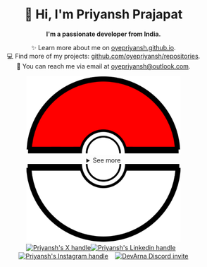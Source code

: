 <div align="center">
  <h1>👋 Hi, I'm Priyansh Prajapat</h1>
  <b>I'm a passionate developer from India.</b>
</div>

<div align="center">
   
  ✨ Learn more about me on [oyepriyansh.github.io](https://oyepriyansh.github.io). <br>
  💻 Find more of my projects: [github.com/oyepriyansh/repositories](https://github.com/oyepriyansh?tab=repositories). <br>
  💌 You can reach me via email at [oyepriyansh@outlook.com](mailto:oyepriyansh@outlook.com).
</div>

<div align="center">
  <a href="#"><img src="assets/pokeball-top.png" width="350px"></a>
  <details>
    <summary>See more</summary>
    <a href="#"><img src="assets/bitmoji.png" width="150"></a> <br>
    <a href="#"><img src="assets/typing.svg"></a>
    <details>
      <summary>About me</summary>
      <div align="left">

```js
/**
 * Represents me.
 * @constructor
 * @param {string} languages - Hindi, Gujrati, English.
 * @param {string} hobbies - Anime, Music, Gaming.
 * @param {string} interests - AI, Open Source, Javascript, Python.
 * @param {Date} birthday - 28th of May.
 */
```
  </div>
</details>

<details>
  <summary>Status</summary>
  <div>
    <a href="#"><img src="github_stats.svg" width="340px"></a><br>
    <a href="https://discord.com/users/838764339942785051" target="_blank">
      <img src="https://lanyard-profile-readme.vercel.app/api/838764339942785051" width="340px">
    </a> <br>
    <a href="https://open.spotify.com/user/31avju6qooefrvmgopx3xm62m624" target="_blank">
      <img src="https://spotifyoyepriyansh.vercel.app/api?theme=dark&spin=true&scan=false&rainbow=false" width="340px">
    </a>
  </div>
</details>

<details>
  <summary>Recent Activity</summary>

<!--RECENT_ACTIVITY:start-->
![new_star](https://oyepriyansh.pages.dev/i/octicons/StarredRepositoryYellow.svg) [goenning/google-indexing-script](https://github.com/goenning/google-indexing-script)<br>
![new_star](https://oyepriyansh.pages.dev/i/octicons/StarredRepositoryYellow.svg) [cvyl/terminal](https://github.com/cvyl/terminal)<br>
![fork_repo](https://oyepriyansh.pages.dev/i/octicons/ForkedRepository.svg) [oyepriyansh/github-readme-stats](https://github.com/oyepriyansh/github-readme-stats) **|** [anuraghazra/github-readme-stats](https://github.com/anuraghazra/github-readme-stats)<br>
![fork_repo](https://oyepriyansh.pages.dev/i/octicons/ForkedRepository.svg) [oyepriyansh/github-readme-streak-stats](https://github.com/oyepriyansh/github-readme-streak-stats) **|** [DenverCoder1/github-readme-streak-stats](https://github.com/DenverCoder1/github-readme-streak-stats)<br>
![new_star](https://oyepriyansh.pages.dev/i/octicons/StarredRepositoryYellow.svg) [Readme-Workflows/recent-activity](https://github.com/Readme-Workflows/recent-activity)<br>
![new_star](https://oyepriyansh.pages.dev/i/octicons/StarredRepositoryYellow.svg) [cpea2506/one_monokai.nvim](https://github.com/cpea2506/one_monokai.nvim)<br>
![comments](https://oyepriyansh.pages.dev/i/octicons/Comment.svg) [#223](https://github.com/oyepriyansh/DevProfiles/pull/223#issuecomment-1906066167) **|** [oyepriyansh/DevProfiles](https://github.com/oyepriyansh/DevProfiles)<br>
![pr_merged](https://oyepriyansh.pages.dev/i/octicons/PullRequestMerged.svg) [#226](https://github.com/oyepriyansh/DevProfiles/pull/226) **|** [oyepriyansh/DevProfiles](https://github.com/oyepriyansh/DevProfiles)<br>
![changes_approved](https://oyepriyansh.pages.dev/i/octicons/ApprovedChanges.svg) [#226](https://github.com/oyepriyansh/DevProfiles/pull/226#pullrequestreview-1838513592) **|** [oyepriyansh/DevProfiles](https://github.com/oyepriyansh/DevProfiles)<br>
![comments](https://oyepriyansh.pages.dev/i/octicons/Comment.svg) [#223](https://github.com/oyepriyansh/DevProfiles/pull/223#issuecomment-1903010853) **|** [oyepriyansh/DevProfiles](https://github.com/oyepriyansh/DevProfiles)<br>
<!--RECENT_ACTIVITY:end-->

</details>

</details>
  <a href="#"><img src="assets/pokeball-bottom.png" width="350px"></a>
</div>
<div align="center">
  <a href="https://twitter.com/oyepriyansh" target="blank"><img align="center" src="https://oyepriyansh.pages.dev/assets/github/readme/twitter.svg" alt="Priyansh's X handle" title="X" width="70"/></a><a href="https://linkedin.com/in/oyepriyansh" target="blank"><img align="center" src="https://oyepriyansh.pages.dev/assets/github/readme/linkedin.svg" alt="Priyansh's Linkedin handle" title="Linkedin" width="30"/></a> &nbsp;&nbsp;
  <a href="https://instagram.com/oyepriyansh" target="blank"><img align="center" src="https://oyepriyansh.pages.dev/assets/github/readme/instagram.svg" alt="Priyansh's Instagram handle" title="Instagram" width="30"/></a> &nbsp;&nbsp;
  <a href="https://discord.com/invite/2aAdfJHSWR" target="blank"><img align="center" src="https://oyepriyansh.pages.dev/assets/github/readme/discord.svg" alt="DevArna Discord invite" title="Discord" width="30"/></a>
</div>

